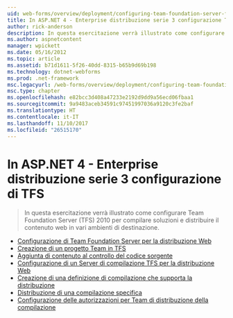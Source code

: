 ```yaml
---
uid: web-forms/overview/deployment/configuring-team-foundation-server-for-web-deployment/index
title: In ASP.NET 4 - Enterprise distribuzione serie 3 configurazione TFS | Documenti Microsoft
author: rick-anderson
description: In questa esercitazione verrà illustrato come configurare Team Foundation Server (TFS) 2010 per compilare soluzioni e distribuire il contenuto web in vari ambienti di destinazione.
ms.author: aspnetcontent
manager: wpickett
ms.date: 05/16/2012
ms.topic: article
ms.assetid: b71d1611-5f26-40dd-8315-b65b9d69b198
ms.technology: dotnet-webforms
ms.prod: .net-framework
msc.legacyurl: /web-forms/overview/deployment/configuring-team-foundation-server-for-web-deployment
msc.type: chapter
ms.openlocfilehash: e82bcc3d408a47233e2192d9dd9a56ecd06fbaa1
ms.sourcegitcommit: 9a9483aceb34591c97451997036a9120c3fe2baf
ms.translationtype: HT
ms.contentlocale: it-IT
ms.lasthandoff: 11/10/2017
ms.locfileid: "26515170"
---
```

<a name="aspnet-4---enterprise-deployment-series-3-configuring-tfs"></a>In ASP.NET 4 - Enterprise distribuzione serie 3 configurazione di TFS
====================
> In questa esercitazione verrà illustrato come configurare Team Foundation Server (TFS) 2010 per compilare soluzioni e distribuire il contenuto web in vari ambienti di destinazione.


- [Configurazione di Team Foundation Server per la distribuzione Web](configuring-team-foundation-server-for-web-deployment.md)
- [Creazione di un progetto Team in TFS](creating-a-team-project-in-tfs.md)
- [Aggiunta di contenuto al controllo del codice sorgente](adding-content-to-source-control.md)
- [Configurazione di un Server di compilazione TFS per la distribuzione Web](configuring-a-tfs-build-server-for-web-deployment.md)
- [Creazione di una definizione di compilazione che supporta la distribuzione](creating-a-build-definition-that-supports-deployment.md)
- [Distribuzione di una compilazione specifica](deploying-a-specific-build.md)
- [Configurazione delle autorizzazioni per Team di distribuzione della compilazione](configuring-permissions-for-team-build-deployment.md)
